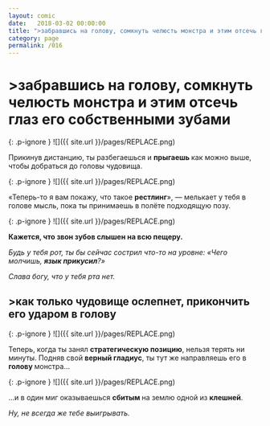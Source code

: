 ```yaml
---
layout: comic
date:   2018-03-02 00:00:00 
title: ">забравшись на голову, сомкнуть челюсть монстра и этим отсечь глаз его собственными зубами"
category: page
permalink: /016
---
```

# >забравшись на голову, сомкнуть челюсть монстра и этим отсечь глаз его собственными зубами

{: .p-ignore }
![]({{ site.url }}/pages/REPLACE.png)

Прикинув дистанцию, ты разбегаешься и <strong>прыгаешь </strong>как можно выше, чтобы добраться до головы чудовища.

{: .p-ignore }
![]({{ site.url }}/pages/REPLACE.png)

«Теперь-то я вам покажу, что такое <strong>рестлинг</strong>», — мелькает у тебя в голове мысль, пока ты принимаешь в полёте подходящую позу.

{: .p-ignore }
![]({{ site.url }}/pages/REPLACE.png)

<strong>Кажется, что звон зубов слышен на всю пещеру.</strong>

<em>Будь у тебя рот, ты бы сейчас сострил что-то на уровне: «Чего молчишь, <strong>язык прикусил</strong>?»</em>

<em>Слава богу, что у тебя рта нет.</em>

## >как только чудовище ослепнет, прикончить его ударом в голову

{: .p-ignore }
![]({{ site.url }}/pages/REPLACE.png)

Теперь, когда ты занял <strong>стратегическую позицию</strong>, нельзя терять ни минуты. Подняв свой <strong>верный гладиус</strong>, ты тут же направляешь его в <strong>голову </strong>монстра…

{: .p-ignore }
![]({{ site.url }}/pages/REPLACE.png)

…и в один миг оказываешься <strong>сбитым </strong>на землю одной из <strong>клешней</strong>.

<em>Ну, не всегда же тебе выигрывать.</em>
